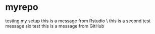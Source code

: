 # myrepo
testing my setup
this is a message from Rstudio \\
this is a second test message
six test 
this is a message from GitHub 
